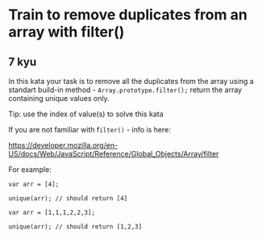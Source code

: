 # Train to remove duplicates from an array with filter()
## 7 kyu

In this kata your task is to remove all the duplicates from the array using a standart build-in method - `Array.prototype.filter();` return the array containing unique values only.

Tip: use the index of value(s) to solve this kata

If you are not familiar with f`ilter()` - info is here:

https://developer.mozilla.org/en-US/docs/Web/JavaScript/Reference/Global_Objects/Array/filter

For example:
```
var arr = [4];

unique(arr); // should return [4]

var arr = [1,1,1,2,2,3];

unique(arr); // should return [1,2,3]
```
